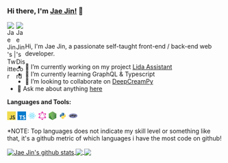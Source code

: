 ### Hi there, I'm [Jae Jin!](https://about.kadantte.moe) 👋

<a href="https://twitter.com/kadantte">
  <img align="left" alt="Jae Jin's | Twitter" width="21px" src="https://raw.githubusercontent.com/anuraghazra/anuraghazra/master/assets/twitter.svg" />
</a>

<a href="https://discord.gg/vYEssVG">
  <img align="left" alt="Jae Jin's Discord" width="21px" src="https://raw.githubusercontent.com/anuraghazra/anuraghazra/master/assets/discord-round.svg" />
</a>

<br />
<br />

Hi, I'm Jae Jin, a passionate self-taught front-end / back-end web developer.

- 🔭 I’m currently working on my project [Lida Assistant](#)
- 🌱 I’m currently learning GraphQL & Typescript
- 👯 I’m looking to collaborate on [DeepCreamPy](https://github.com/deeppomf/DeepCreamPy)
- 💬 Ask me about anything [here](https://github.com/kadantte/kadantte/issues)

**Languages and Tools:**  

<code><img height="20" src="https://raw.githubusercontent.com/github/explore/80688e429a7d4ef2fca1e82350fe8e3517d3494d/topics/javascript/javascript.png"></code>
<code><img height="20" src="https://raw.githubusercontent.com/github/explore/80688e429a7d4ef2fca1e82350fe8e3517d3494d/topics/typescript/typescript.png"></code>
<code><img height="20" src="https://raw.githubusercontent.com/github/explore/80688e429a7d4ef2fca1e82350fe8e3517d3494d/topics/react/react.png"></code>
<code><img height="20" src="https://raw.githubusercontent.com/github/explore/5c058a388828bb5fde0bcafd4bc867b5bb3f26f3/topics/graphql/graphql.png"></code>
<code><img height="20" src="https://raw.githubusercontent.com/github/explore/80688e429a7d4ef2fca1e82350fe8e3517d3494d/topics/nodejs/nodejs.png"></code>
<code><img height="20" src="https://raw.githubusercontent.com/github/explore/80688e429a7d4ef2fca1e82350fe8e3517d3494d/topics/python/python.png"></code>
<code><img height="20" src="https://raw.githubusercontent.com/github/explore/80688e429a7d4ef2fca1e82350fe8e3517d3494d/topics/php/php.png"></code>    



*NOTE: Top languages does not indicate my skill level or something like that, it's a github metric of which languages i have the most code on github!


<a href="https://github.com/Kadantte/github-readme-stats">
  <img align="center" src="https://stats.kadantte.moe/api?username=kadantte&show_icons=true&theme=merko" alt="Jae Jin's github stats" />
</a>
<a href="https://github.com/Kadantte/github-readme-stats">
  <img align="center" src="https://stats.kadantte.moe/api/top-langs/?username=kadantte&layout=compact&theme=merko" />
</a>

<a href="https://komarev.com/ghpvc/?username=Kadanttehttps://komarev.com/ghpvc/?username=Kadantte">
  <img align="center" src="https://komarev.com/ghpvc/?username=Kadantte" />
</a>
